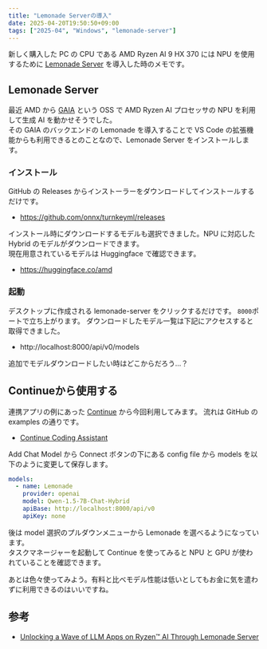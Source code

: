 ```yaml
---
title: "Lemonade Serverの導入"
date: 2025-04-20T19:50:50+09:00
tags: ["2025-04", "Windows", "lemonade-server"]
---
```


新しく購入した PC の CPU である AMD Ryzen AI 9 HX 370 には NPU を使用するために [Lemonade Server](https://github.com/onnx/turnkeyml) を導入した時のメモです。

## Lemonade Server
最近 AMD から [GAIA](https://github.com/amd/gaia) という OSS で AMD Ryzen AI プロセッサの NPU を利用して生成 AI を動かせそうでした。  
その GAIA のバックエンドの Lemonade を導入することで VS Code の拡張機能からも利用できるとのことなので、Lemonade Server をインストールします。  

### インストール
GitHub の Releases からインストーラーをダウンロードしてインストールするだけです。
* https://github.com/onnx/turnkeyml/releases

インストール時にダウンロードするモデルも選択できました。NPU に対応した Hybrid のモデルがダウンロードできます。  
現在用意されているモデルは Huggingface で確認できます。
* https://huggingface.co/amd 

### 起動

デスクトップに作成される lemonade-server をクリックするだけです。 `8000`ポートで立ち上がります。
ダウンロードしたモデル一覧は下記にアクセスすると取得できました。
* http://localhost:8000/api/v0/models 

追加でモデルダウンロードしたい時はどこからだろう...？

## Continueから使用する

連携アプリの例にあった [Continue](https://www.continue.dev/) から今回利用してみます。
流れは GitHub の examples の通りです。
* [Continue Coding Assistant](https://github.com/onnx/turnkeyml/blob/main/examples/lemonade/server/continue.md)

Add Chat Model から Connect ボタンの下にある config file から models を以下のように変更して保存します。
```yaml
models:
  - name: Lemonade
    provider: openai
    model: Qwen-1.5-7B-Chat-Hybrid 
    apiBase: http://localhost:8000/api/v0
    apiKey: none
```

後は model 選択のプルダウンメニューから Lemonade を選べるようになっています。  
タスクマネージャーを起動して Continue を使ってみると NPU と GPU が使われていることを確認できます。

あとは色々使ってみよう。有料と比べモデル性能は低いとしてもお金に気を遣わずに利用できるのはいいですね。

## 参考

* [Unlocking a Wave of LLM Apps on Ryzen™ AI Through Lemonade Server](https://www.amd.com/en/developer/resources/technical-articles/unlocking-a-wave-of-llm-apps-on-ryzen-ai-through-lemonade-server.html)